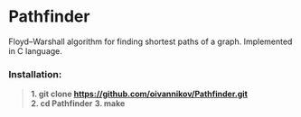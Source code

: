 
# Pathfinder

Floyd–Warshall algorithm for finding shortest paths of a graph. Implemented in C language.

### Installation:
>**1. git clone https://github.com/oivannikov/Pathfinder.git**   
>**2. cd Pathfinder**
>**3. make**  
